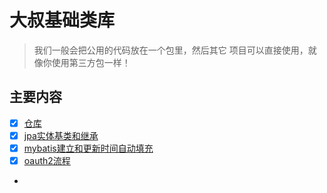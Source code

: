 # 大叔基础类库
> 我们一般会把公用的代码放在一个包里，然后其它 项目可以直接使用，就像你使用第三方包一样！
## 主要内容
* [x] [仓库](./document/repository.md)
* [x] [jpa实体基类和继承](./document/jpa.md)
* [x] [mybatis建立和更新时间自动填充](./document/mybatis.md)
* [x] [oauth2流程](./document/oauth2.md)
* 